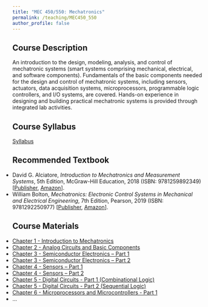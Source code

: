 ```yaml
---
title: "MEC 450/550: Mechatronics"
permalink: /teaching/MEC450_550
author_profile: false
---
```


## Course Description
An introduction to the design, modeling, analysis, and control of mechatronic systems (smart systems comprising mechanical, electrical, and software components). Fundamentals of the basic components needed for the design and control of mechatronic systems, including sensors, actuators, data acquisition systems, microprocessors, programmable logic controllers, and I/O systems, are covered. Hands-on experience in designing and building practical mechatronic systems is provided through integrated lab activities.

## Course Syllabus
[Syllabus](https://aminfakhari.github.io/_pages/teaching/MEC450_550/MEC450_550_Syllabus_Fall2023.pdf)

## Recommended Textbook
<ul style="margin-left: 0; padding-left: 0; list-style-type: disc;">
    <li>
        David G. Alciatore, <i>Introduction to Mechatronics and Measurement Systems</i>, 5th Edition, McGraw-Hill Education, 2018 (ISBN: 9781259892349)
        [<a href="https://www.mheducation.com/highered/product/1259892344.html" target="_blank"><u>Publisher</u></a>,
        <a href="https://www.amazon.com/Introduction-Mechatronics-Measurement-Systems-5Th/dp/1260085198/" target="_blank"><u>Amazon</u></a>].
    </li>
	<li>
        William Bolton, <i>Mechatronics: Electronic Control Systems in Mechanical and Electrical Engineering</i>, 7th Edition, Pearson, 2019 (ISBN: 9781292250977)
        [<a href="https://www.pearson.com/en-us/subject-catalog/p/mechatronics-electronic-control-systems-in-mechanical-and-electrical-engineering/P200000003775/9781292250977" target="_blank"><u>Publisher</u></a>,
        <a href="https://www.amazon.com/Mechatronics-Electronic-Mechanical-Electrical-Engineering/dp/1292250976/" target="_blank"><u>Amazon</u></a>].
    </li>
</ul>

## Course Materials
<ul style="margin-left: 0; padding-left: 0; list-style-type: disc;">
    <li><a href="https://aminfakhari.github.io/_pages/teaching/MEC450_550/Chapter_1_-_Introduction_to_Mechatronics.pdf">Chapter 1 - Introduction to Mechatronics</a></li>
    <li><a href="https://aminfakhari.github.io/_pages/teaching/MEC450_550/Chapter_2_-_Analog_Circuits_and_Basic_Components.pdf">Chapter 2 - Analog Circuits and Basic Components</a></li>
	<li><a href="https://aminfakhari.github.io/_pages/teaching/MEC450_550/Chapter_3_-_Semiconductor_Electronics_-_Part_1.pdf">Chapter 3 - Semiconductor Electronics – Part 1</a></li>
	<li><a href="https://aminfakhari.github.io/_pages/teaching/MEC450_550/Chapter_3_-_Semiconductor_Electronics_-_Part_2.pdf">Chapter 3 - Semiconductor Electronics – Part 2</a></li>
	<li><a href="https://aminfakhari.github.io/_pages/teaching/MEC450_550/Chapter_4_-_Sensors_-_Part_1.pdf">Chapter 4 - Sensors – Part 1</a></li>
	<li><a href="https://aminfakhari.github.io/_pages/teaching/MEC450_550/Chapter_4_-_Sensors_-_Part_2.pdf">Chapter 4 - Sensors – Part 2</a></li>
	<li><a href="https://aminfakhari.github.io/_pages/teaching/MEC450_550/Chapter_5_-_Digital_Circuits_-_Part_1_(Combinational_Logic).pdf">Chapter 5 - Digital Circuits - Part 1 (Combinational Logic)</a></li>
    <li><a href="https://aminfakhari.github.io/_pages/teaching/MEC450_550/Chapter_5_-_Digital_Circuits_-_Part_2_(Sequential_Logic).pdf">Chapter 5 - Digital Circuits - Part 2 (Sequential Logic)</a></li>
    <li><a href="https://aminfakhari.github.io/_pages/teaching/MEC450_550/Chapter_6_-_Microprocessors_and_Microcontrollers_-_Part_1.pdf">Chapter 6 - Microprocessors and Microcontrollers - Part 1</a></li>
	<li>...</li>
</ul>